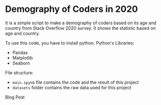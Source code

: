 # Demography of Coders in 2020

It is a simple script to make a demography of coders based on its age and country from Stack Overflow 2020 survey. It shows the statistic based on age and country.

To use this code, you have to install python. Python's Libraries:
- Pandas
- Matplotlib
- Seaborn

File structure:
- `main.ipynb` file contains the code and the result of this project
- `datasets` folder contains the raw data used for this project

Blog Post